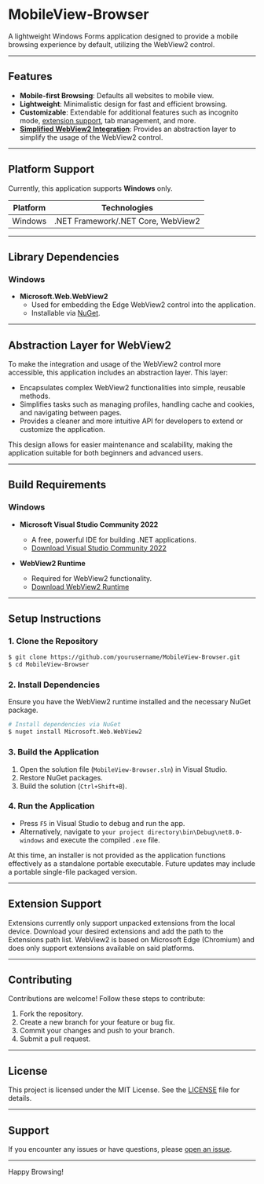 # MobileView-Browser

A lightweight Windows Forms application designed to provide a mobile browsing experience by default, utilizing the WebView2 control.

---

## Features
- **Mobile-first Browsing**: Defaults all websites to mobile view.
- **Lightweight**: Minimalistic design for fast and efficient browsing.
- **Customizable**: Extendable for additional features such as incognito mode, [extension support](#extension-support), tab management, and more.
- **[Simplified WebView2 Integration](#abstraction-layer-for-webview2)**: Provides an abstraction layer to simplify the usage of the WebView2 control.

---

## Platform Support

Currently, this application supports **Windows** only.

| Platform | Technologies          |
|----------|-----------------------|
| Windows  | .NET Framework/.NET Core, WebView2 |

---

## Library Dependencies

### Windows
- **Microsoft.Web.WebView2**
  - Used for embedding the Edge WebView2 control into the application.
  - Installable via [NuGet](https://www.nuget.org/packages/Microsoft.Web.WebView2).

---

## Abstraction Layer for WebView2

To make the integration and usage of the WebView2 control more accessible, this application includes an abstraction layer. This layer:

- Encapsulates complex WebView2 functionalities into simple, reusable methods.
- Simplifies tasks such as managing profiles, handling cache and cookies, and navigating between pages.
- Provides a cleaner and more intuitive API for developers to extend or customize the application.

This design allows for easier maintenance and scalability, making the application suitable for both beginners and advanced users.

---

## Build Requirements

### Windows
- **Microsoft Visual Studio Community 2022**
  - A free, powerful IDE for building .NET applications.
  - [Download Visual Studio Community 2022](https://visualstudio.microsoft.com/vs/community/)

- **WebView2 Runtime**
  - Required for WebView2 functionality.
  - [Download WebView2 Runtime](https://developer.microsoft.com/en-us/microsoft-edge/webview2/#download-section)

---

## Setup Instructions

### 1. Clone the Repository
```bash
$ git clone https://github.com/yourusername/MobileView-Browser.git
$ cd MobileView-Browser
```

### 2. Install Dependencies
Ensure you have the WebView2 runtime installed and the necessary NuGet package.
```bash
# Install dependencies via NuGet
$ nuget install Microsoft.Web.WebView2
```

### 3. Build the Application
1. Open the solution file (`MobileView-Browser.sln`) in Visual Studio.
2. Restore NuGet packages.
3. Build the solution (`Ctrl+Shift+B`).

### 4. Run the Application
- Press `F5` in Visual Studio to debug and run the app.
- Alternatively, navigate to `your project directory\bin\Debug\net8.0-windows` and execute the compiled `.exe` file.

At this time, an installer is not provided as the application functions effectively as a standalone portable executable. Future updates may include a portable single-file packaged version.

---
## Extension Support
Extensions currently only support unpacked extensions from the local device. 
Download your desired extensions and add the path to the Extensions path list.
WebView2 is based on Microsoft Edge (Chromium) and does only support extensions available on said platforms.

---

## Contributing

Contributions are welcome! Follow these steps to contribute:

1. Fork the repository.
2. Create a new branch for your feature or bug fix.
3. Commit your changes and push to your branch.
4. Submit a pull request.

---

## License
This project is licensed under the MIT License. See the [LICENSE](https://github.com/j-emman/MobileView-Browser/blob/master/LICENSE) file for details.

---

## Support

If you encounter any issues or have questions, please [open an issue](https://github.com/j-emman/MobileView-Browser/issues).

---
Happy Browsing!
